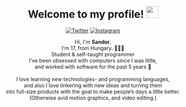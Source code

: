 <h1 align="center">Welcome to my profile! <img src="https://media.giphy.com/media/hvRJCLFzcasrR4ia7z/giphy.gif" height="32px" width="32px"></h1>

<p align="center">
<a href="https://twitter.com/sndorkrly">
<img src="https://img.shields.io/badge/-Twitter-%231DA1F2" alt="Twitter" /></a> 
<a href="https://instagram.com/sndrkrly">
<img src="https://img.shields.io/badge/-Instagram-%23eb13a5" alt="Instagram" /></a> 
</p>

<p align="center">
Hi, I'm <b>Sandor</b>, <br>
I'm 17, from Hungary. 👨🏻‍💻 <br>
Student & self-taught programmer <br>
I’ve been obsessed with computers since I was little, <br> and worked with software for the past 5 years 🧪 <br>
<br>
I love learning new technologies- and programming languages, <br> and also I love tinkering with new ideas and turning them <br> into full-size products with the goal to make people’s days a little better. 
<br>
(Otherwise avid motion graphics, and video editing.)
</p>
